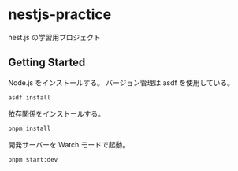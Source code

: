 # nestjs-practice

nest.js の学習用プロジェクト

## Getting Started

Node.js をインストールする。
バージョン管理は asdf を使用している。

```bash
asdf install
```

依存関係をインストールする。

```bash
pnpm install
```

開発サーバーを Watch モードで起動。

```bash
pnpm start:dev
```
